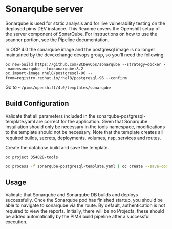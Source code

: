 # Sonarqube server

Sonarqube is used for static analysis and for live vulnerability testing on the deployed pims DEV instance. This Readme covers the Openshift setup of the server component of SonarQube. For instructions on how to use the scanner portion, see the Pipeline documentation.

In OCP 4.0 the sonarqube image and the postgresql image is no longer maintained by the devexchange devops group, so you'll need the following:

```
oc new-build https://github.com/BCDevOps/sonarqube --strategy=docker --name=sonarqube --to=sonarqube:8.2
oc import-image rhel8/postgresql-96 --from=registry.redhat.io/rhel8/postgresql-96 --confirm
```

Go to - `/pims/openshift/4.0/templates/sonarqube`

## Build Configuration

Validate that all parameters included in the sonarqube-postgresql-template.yaml are correct for the application.
Given that Sonarqube installation should only be necessary in the tools namespace, modifications to the template should not be necessary.
Note that the template creates all required builds, secrets, deployments, volumes, nsp, services and routes.

Create the database build and save the template.

```bash
oc project 354028-tools

oc process -f sonarqube-postgresql-template.yaml | oc create --save-config=true -f -
```

## Usage

Validate that Sonarqube and Sonarqube DB builds and deploys successfully. Once the Sonarqube pod has finished startup, you should be able to navigate to sonarqube via the route. By default, authentication is not required to view the reports. Initially, there will be no Projects, these should be added automatically by the PIMS build pipeline after a successful execution.
